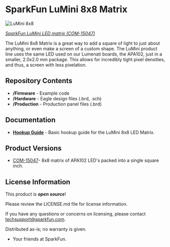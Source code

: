 SparkFun LuMini 8x8 Matrix
========================================

![LuMini 8x8](https://cdn.sparkfun.com/r/500-500/assets/parts/1/3/3/8/1/15047-SparkFun_LuMini_LED_Matrix_-_8x8__APA102-2020_-01.jpg)

[*SparkFun LuMini LED matrix (COM-15047)*](https://www.sparkfun.com/products/15047)

The LuMini 8x8 Matrix is a great way to add a square of light to just about anything, or even make a screen of a custom shape. The LuMini product line uses the same LED used on our Lumenati boards, the APA102, just in a smaller, 2.0x2.0 mm package. This allows for incredibly tight pixel densities, and thus, a screen with less pixelation. 

Repository Contents
-------------------

* **/Firmware** - Example code 
* **/Hardware** - Eagle design files (.brd, .sch)
* **/Production** - Production panel files (.brd)

Documentation
--------------
* **[Hookup Guide](https://learn.sparkfun.com/tutorials/lumini-8x8-matrix-hookup-guide)** - Basic hookup guide for the LuMini 8x8 LED Matrix.

Product Versions
----------------
* [COM-15047](https://www.sparkfun.com/products/15047)- 8x8 matrix of APA102 LED's packed into a single square inch.

License Information
-------------------

This product is _**open source**_! 

Please review the LICENSE.md file for license information. 

If you have any questions or concerns on licensing, please contact techsupport@sparkfun.com.

Distributed as-is; no warranty is given.

- Your friends at SparkFun.
